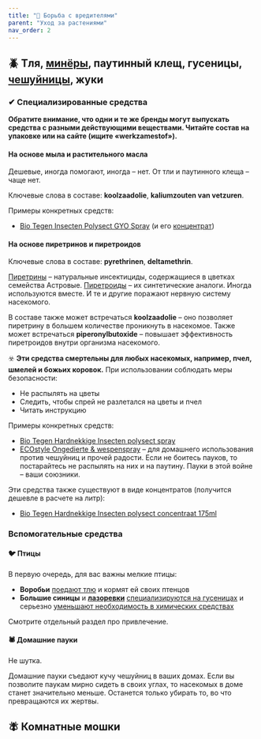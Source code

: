 ```yaml
---
title: "🐛 Борьба с вредителями"
parent: "Уход за растениями"
nav_order: 2
---
```


## 🪲 Тля, [минёры](https://ru.wikipedia.org/wiki/%D0%9C%D0%B8%D0%BD%D1%91%D1%80%D1%8B), паутинный клещ, гусеницы, [чешуйницы](https://nl.wikipedia.org/wiki/Zilvervisje), жуки

### ✔ Специализированные средства

**Обратите внимание, что одни и те же бренды могут выпускать средства с разными действующими веществами. Читайте состав на упаковке или на сайте (ищите «werkzamestof»).**

#### На основе мыла и растительного масла

Дешевые, иногда помогают, иногда – нет. От тли и паутинного клеща – чаще нет.

Ключевые слова в составе: **koolzaadolie**, **kaliumzouten van vetzuren**.

Примеры конкретных средств:
- [Bio Tegen Insecten Polysect GYO Spray](https://www.pokon.nl/producten/item/pokon-tegen-insecten-spray-bio-800ml/) (и его [концентрат](https://www.pokon.nl/producten/item/pokon-tegen-insecten-concentraat-bio-200ml/))

#### На основе пиретринов и пиретроидов

Ключевые слова в составе: **pyrethrinen**, **deltamethrin**.

[Пиретрины](https://ru.wikipedia.org/wiki/%D0%9F%D0%B8%D1%80%D0%B5%D1%82%D1%80%D0%B8%D0%BD%D1%8B) – натуральные инсектициды, содержащиеся в цветках семейства Астровые. [Пиретроиды](https://ru.wikipedia.org/wiki/%D0%9F%D0%B8%D1%80%D0%B5%D1%82%D1%80%D0%BE%D0%B8%D0%B4%D1%8B) – их синтетические аналоги. Иногда используются вместе. И те и другие поражают нервную систему насекомого.

В составе также может встречаться **koolzaadolie** – оно позволяет пиретрину в большем количестве проникнуть в насекомое. Также может встречаться **piperonylbutoxide** – повышает эффективность пиретроидов внутри организма насекомого.

☣️ **Эти средства смертельны для любых насекомых, например, пчел, шмелей и божьих коровок.** При использовании соблюдать меры безопасности:
- Не распылять на цветы
- Следить, чтобы спрей не разлетался на цветы и пчел
- Читать инструкцию

Примеры конкретных средств:

- [Bio Tegen Hardnekkige Insecten polysect spray](https://www.pokon.nl/producten/item/pokon-tegen-hardnekkige-insecten-polysect-spray-bio/)
- [ECOstyle Ongedierte & wespenspray](https://www.ecostyle.nl/c/problemen-en-plagen/ongedierte-wespenspray) – для домашнего использования против чешуйниц и прочей радости. Если не боитесь пауков, то постарайтесь не распылять на них и на паутину. Пауки в этой войне – ваши союзники.

Эти средства также существуют в виде концентратов (получится дешевле в расчете на литр):
- [Bio Tegen Hardnekkige Insecten polysect concentraat 175ml](https://www.pokon.nl/producten/item/pokon-tegen-hardnekkige-insecten-polysect-concentraat-bio/)

### Вспомогательные средства

#### 🐦 Птицы

В первую очередь, для вас важны мелкие птицы:

- **Воробьи** [поедают тлю](https://www.horta.org/nl/tips-and-tricks/tuinvogels-helpen-je-insecten-te-bestrijden) и кормят ей своих птенцов
- **Большие синицы** и **[лазоревки](https://ru.wikipedia.org/wiki/%D0%9E%D0%B1%D1%8B%D0%BA%D0%BD%D0%BE%D0%B2%D0%B5%D0%BD%D0%BD%D0%B0%D1%8F_%D0%BB%D0%B0%D0%B7%D0%BE%D1%80%D0%B5%D0%B2%D0%BA%D0%B0)** [специализируются на гусеницах](https://www.vogelbescherming.nl/beleefdelente/blog/lezen/rupsje-nooitgenoeg) и серьезно [уменьшают необходимость в химических средствах](https://www.ncbi.nlm.nih.gov/pmc/articles/PMC1784073/)

Смотрите отдельный раздел про привлечение.

#### 🕷 Домашние пауки

Не шутка.

Домашние пауки съедают кучу чешуйниц в ваших домах. Если вы позволите паукам мирно сидеть в своих углах, то насекомых в доме станет значительно меньше. Останется только убирать то, во что превращаются их жертвы.

## 🪰 Комнатные мошки
